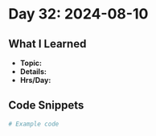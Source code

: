 # Day 32: 2024-08-10

## What I Learned
- **Topic:**
- **Details:**
- **Hrs/Day:**

## Code Snippets
```python
# Example code
